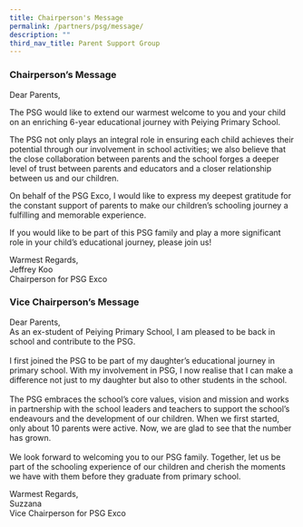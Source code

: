 ```yaml
---
title: Chairperson's Message
permalink: /partners/psg/message/
description: ""
third_nav_title: Parent Support Group
---
```

### Chairperson’s Message

Dear Parents,

The PSG would like to extend our warmest welcome to you and your child on an enriching 6-year educational journey with Peiying Primary School.

The PSG not only plays an integral role in ensuring each child achieves their potential through our involvement in school activities; we also believe that the close collaboration between parents and the school forges a deeper level of trust between parents and educators and a closer relationship between us and our children.

On behalf of the PSG Exco, I would like to express my deepest gratitude for the constant support of parents to make our children’s schooling journey a fulfilling and memorable experience.

If you would like to be part of this PSG family and play a more significant role in your child’s educational journey, please join us!

Warmest Regards,<br>
Jeffrey Koo<br>
Chairperson for PSG Exco 


### Vice Chairperson’s Message
Dear Parents,<br>
As an ex-student of Peiying Primary School, I am pleased to be back in school and contribute to the PSG. <br><br>
I first joined the PSG to be part of my daughter’s educational journey in primary school. With my involvement in PSG, I now realise that I can make a difference not just to my daughter but also to other students in the school. <br><br>
The PSG embraces the school’s core values, vision and mission and works in partnership with the school leaders and teachers to support the school’s endeavours and the development of our children. When we first started, only about 10 parents were active. Now, we are glad to see that the number has grown. <br><br>
We look forward to welcoming you to our PSG family. Together, let us be part of the schooling experience of our children and cherish the moments we have with them before they graduate from primary school. 

Warmest Regards,<br>
Suzzana<br>
Vice Chairperson for PSG Exco